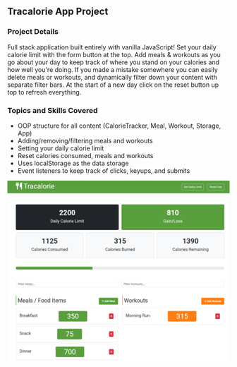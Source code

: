 ## Tracalorie App Project

### Project Details

Full stack application built entirely with vanilla JavaScript! Set your daily calorie limit with the form button at the top. Add meals & workouts as you go about your day to keep track of where you stand on your calories and how well you're doing. If you made a mistake somewhere you can easily delete meals or workouts, and dynamically filter down your content with separate filter bars. At the start of a new day click on the reset button up top to refresh everything.

### Topics and Skills Covered

- OOP structure for all content (CalorieTracker, Meal, Workout, Storage, App)
- Adding/removing/filtering meals and workouts
- Setting your daily calorie limit
- Reset calories consumed, meals and workouts
- Uses localStorage as the data storage
- Event listeners to keep track of clicks, keyups, and submits

!["HomePage"](HomePage.png)
